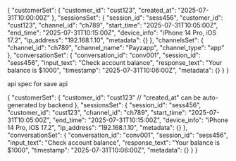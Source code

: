{
  "customerSet": {
    "customer_id": "cust123",
    "created_at": "2025-07-31T10:00:00Z"
  },
  "sessionsSet": {
    "session_id": "sess456",
    "customer_id": "cust123",
    "channel_id": "ch789",
    "start_time": "2025-07-31T10:05:00Z",
    "end_time": "2025-07-31T10:15:00Z",
    "device_info": "iPhone 14 Pro, iOS 17.2",
    "ip_address": "192.168.1.10",
    "metadata": {}
  },
  "channelsSet": {
    "channel_id": "ch789",
    "channel_name": "Payzapp",
    "channel_type": "app"
  },
  "conversationSet": {
    "conversation_id": "conv001",
    "session_id": "sess456",
    "input_text": "Check account balance",
    "response_text": "Your balance is $1000",
    "timestamp": "2025-07-31T10:06:00Z",
    "metadata": {}
  }
}


api spec for save api

{
  "customerSet": {
    "customer_id": "cust123"
    // "created_at" can be auto-generated by backend
  },
  "sessionsSet": {
    "session_id": "sess456",
    "customer_id": "cust123",
    "channel_id": "ch789",
    "start_time": "2025-07-31T10:05:00Z",
    "end_time": "2025-07-31T10:15:00Z",
    "device_info": "iPhone 14 Pro, iOS 17.2",
    "ip_address": "192.168.1.10",
    "metadata": {}
  },
  "conversationSet": {
    "conversation_id": "conv001",
    "session_id": "sess456",
    "input_text": "Check account balance",
    "response_text": "Your balance is $1000",
    "timestamp": "2025-07-31T10:06:00Z",
    "metadata": {}
  }
}
